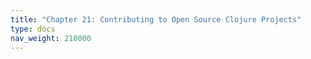 ```yaml
---
title: "Chapter 21: Contributing to Open Source Clojure Projects"
type: docs
nav_weight: 210000
---
```

